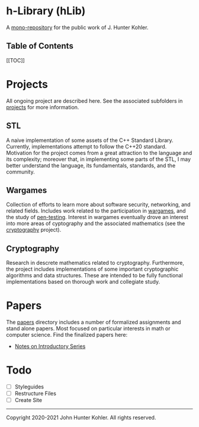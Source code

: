 # h-Library (hLib)

A [mono-repository](https://en.wikipedia.org/wiki/Monorepo) for the
public work of J. Hunter Kohler.

## Table of Contents

[[TOC]]

# Projects

All ongoing project are described here. See the associated subfolders in
[projects](./projects) for more information.

## STL

A naive implementation of some assets of the C++ Standard Library. Currently,
implementations attempt to follow the C++20 standard. Motivation for the
project comes from a great attraction to the language and its complexity;
moreover that, in implementing some parts of the STL, I may better understand
the language, its fundamentals, standards, and the community.

## Wargames

Collection of efforts to learn more about software security, networking,
and related fields. Includes work related to the participation in
[wargames](https://en.wikipedia.org/wiki/Wargame_(hacking)),
and the study of
[pen-testing](https://en.wikipedia.org/wiki/Penetration_test).
Interest in wargames eventually drove an interest into more areas of
cyptography and the associated mathematics (see the
[cryptography](#Cryptography) project).

## Cryptography

Research in descrete mathematics related to cryptography. Furthermore, the
project includes implementations of some important cryptographic algorithms
and data structures. These are intended to be fully functional implementations
based on thorough work and collegiate study.

# Papers

The [papers](./papers) directory includes a number of formalized assignments
and stand alone papers. Most focused on particular interests in math or
computer science. Find the finalized papers here:

- [Notes on Introductory Series](./papers/Basic%20Series/series.pdf)

# Todo

- [ ] Styleguides
- [ ] Restructure Files
- [ ] Create Site

--------------------------------------------------------------------------------

Copyright 2020-2021 John Hunter Kohler. All rights reserved.
